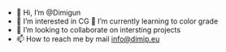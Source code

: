 - 👋 Hi, I’m @Dimigun
- 👀 I’m interested in CG
🌱 I’m currently learning to color grade
- 💞️ I’m looking to collaborate on intersting projects
- 📫 How to reach me by mail info@dimip.eu

<!---
Dimigun/Dimigun is a ✨ special ✨ repository because its `README.md` (this file) appears on your GitHub profile.
You can click the Preview link to take a look at your changes.
--->
